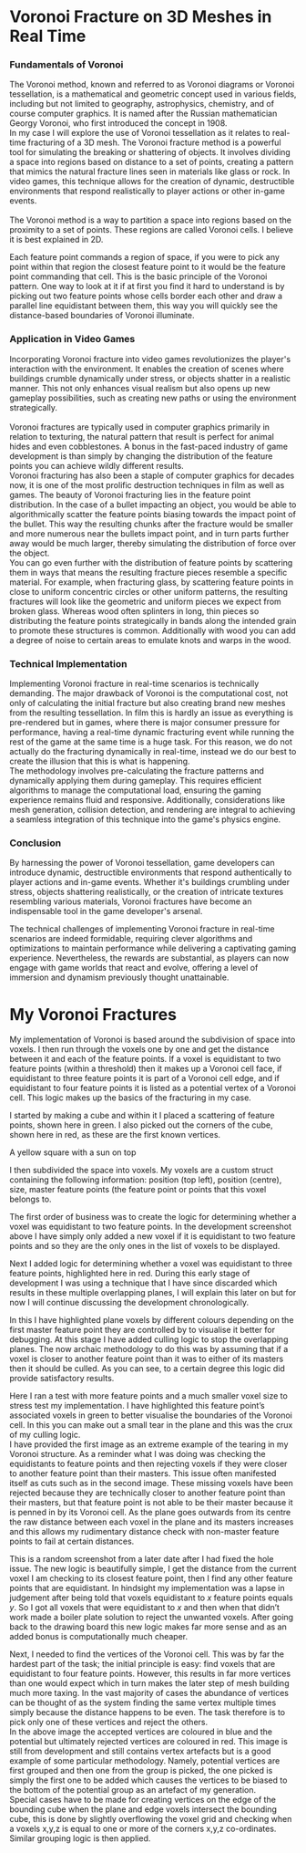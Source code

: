 # **Voronoi Fracture on 3D Meshes in Real Time**

### **Fundamentals of Voronoi**

The Voronoi method, known and referred to as Voronoi diagrams or Voronoi tessellation, is a mathematical and geometric concept used in various fields, including but not limited to geography, astrophysics, chemistry, and of course computer graphics. It is named after the Russian mathematician Georgy Voronoi, who first introduced the concept in 1908.  
In my case I will explore the use of Voronoi tessellation as it relates to real-time fracturing of a 3D mesh. The Voronoi fracture method is a powerful tool for simulating the breaking or shattering of objects. It involves dividing a space into regions based on distance to a set of points, creating a pattern that mimics the natural fracture lines seen in materials like glass or rock. In video games, this technique allows for the creation of dynamic, destructible environments that respond realistically to player actions or other in-game events.  
<br/>The Voronoi method is a way to partition a space into regions based on the proximity to a set of points. These regions are called Voronoi cells. I believe it is best explained in 2D.

Each feature point commands a region of space, if you were to pick any point within that region the closest feature point to it would be the feature point commanding that cell. This is the basic principle of the Voronoi pattern. One way to look at it if at first you find it hard to understand is by picking out two feature points whose cells border each other and draw a parallel line equidistant between them, this way you will quickly see the distance-based boundaries of Voronoi illuminate.

### **Application in Video Games**

Incorporating Voronoi fracture into video games revolutionizes the player's interaction with the environment. It enables the creation of scenes where buildings crumble dynamically under stress, or objects shatter in a realistic manner. This not only enhances visual realism but also opens up new gameplay possibilities, such as creating new paths or using the environment strategically.  
<br/>Voronoi fractures are typically used in computer graphics primarily in relation to texturing, the natural pattern that result is perfect for animal hides and even cobblestones. A bonus in the fast-paced industry of game development is than simply by changing the distribution of the feature points you can achieve wildly different results.  
Voronoi fracturing has also been a staple of computer graphics for decades now, it is one of the most prolific destruction techniques in film as well as games. The beauty of Voronoi fracturing lies in the feature point distribution. In the case of a bullet impacting an object, you would be able to algorithmically scatter the feature points biasing towards the impact point of the bullet. This way the resulting chunks after the fracture would be smaller and more numerous near the bullets impact point, and in turn parts further away would be much larger, thereby simulating the distribution of force over the object.  
You can go even further with the distribution of feature points by scattering them in ways that means the resulting fracture pieces resemble a specific material. For example, when fracturing glass, by scattering feature points in close to uniform concentric circles or other uniform patterns, the resulting fractures will look like the geometric and uniform pieces we expect from broken glass. Whereas wood often splinters in long, thin pieces so distributing the feature points strategically in bands along the intended grain to promote these structures is common. Additionally with wood you can add a degree of noise to certain areas to emulate knots and warps in the wood.

### **Technical Implementation**

Implementing Voronoi fracture in real-time scenarios is technically demanding. The major drawback of Voronoi is the computational cost, not only of calculating the initial fracture but also creating brand new meshes from the resulting tessellation. In film this is hardly an issue as everything is pre-rendered but in games, where there is major consumer pressure for performance, having a real-time dynamic fracturing event while running the rest of the game at the same time is a huge task. For this reason, we do not actually do the fracturing dynamically in real-time, instead we do our best to create the illusion that this is what is happening.  
The methodology involves pre-calculating the fracture patterns and dynamically applying them during gameplay. This requires efficient algorithms to manage the computational load, ensuring the gaming experience remains fluid and responsive. Additionally, considerations like mesh generation, collision detection, and rendering are integral to achieving a seamless integration of this technique into the game's physics engine.

### **Conclusion**

By harnessing the power of Voronoi tessellation, game developers can introduce dynamic, destructible environments that respond authentically to player actions and in-game events. Whether it's buildings crumbling under stress, objects shattering realistically, or the creation of intricate textures resembling various materials, Voronoi fractures have become an indispensable tool in the game developer's arsenal.

The technical challenges of implementing Voronoi fracture in real-time scenarios are indeed formidable, requiring clever algorithms and optimizations to maintain performance while delivering a captivating gaming experience. Nevertheless, the rewards are substantial, as players can now engage with game worlds that react and evolve, offering a level of immersion and dynamism previously thought unattainable.

# **My Voronoi Fractures**

My implementation of Voronoi is based around the subdivision of space into voxels. I then run through the voxels one by one and get the distance between it and each of the feature points. If a voxel is equidistant to two feature points (within a threshold) then it makes up a Voronoi cell face, if equidistant to three feature points it is part of a Voronoi cell edge, and if equidistant to four feature points it is listed as a potential vertex of a Voronoi cell. This logic makes up the basics of the fracturing in my case.  

I started by making a cube and within it I placed a scattering of feature points, shown here in green. I also picked out the corners of the cube, shown here in red, as these are the first known vertices.

A yellow square with a sun on top

I then subdivided the space into voxels. My voxels are a custom struct containing the following information: position (top left), position (centre), size, master feature points (the feature point or points that this voxel belongs to.

The first order of business was to create the logic for determining whether a voxel was equidistant to two feature points. In the development screenshot above I have simply only added a new voxel if it is equidistant to two feature points and so they are the only ones in the list of voxels to be displayed.

Next I added logic for determining whether a voxel was equidistant to three feature points, highlighted here in red. During this early stage of development I was using a technique that I have since discarded which results in these multiple overlapping planes, I will explain this later on but for now I will continue discussing the development chronologically.  

In this I have highlighted plane voxels by different colours depending on the first master feature point they are controlled by to visualise it better for debugging. At this stage I have added culling logic to stop the overlapping planes. The now archaic methodology to do this was by assuming that if a voxel is closer to another feature point than it was to either of its masters then it should be culled. As you can see, to a certain degree this logic did provide satisfactory results.

Here I ran a test with more feature points and a much smaller voxel size to stress test my implementation. I have highlighted this feature point’s associated voxels in green to better visualise the boundaries of the Voronoi cell. In this you can make out a small tear in the plane and this was the crux of my culling logic.  
I have provided the first image as an extreme example of the tearing in my Voronoi structure. As a reminder what I was doing was checking the equidistants to feature points and then rejecting voxels if they were closer to another feature point than their masters. This issue often manifested itself as cuts such as in the second image. These missing voxels have been rejected because they are technically closer to another feature point than their masters, but that feature point is not able to be their master because it is penned in by its Voronoi cell. As the plane goes outwards from its centre the raw distance between each voxel in the plane and its masters increases and this allows my rudimentary distance check with non-master feature points to fail at certain distances.

This is a random screenshot from a later date after I had fixed the hole issue. The new logic is beautifully simple, I get the distance from the current voxel I am checking to its closest feature point, then I find any other feature points that are equidistant. In hindsight my implementation was a lapse in judgement after being told that voxels equidistant to _x_ feature points equals _y_. So I got all voxels that were equidistant to _x_ and then when that didn’t work made a boiler plate solution to reject the unwanted voxels. After going back to the drawing board this new logic makes far more sense and as an added bonus is computationally much cheaper.

Next, I needed to find the vertices of the Voronoi cell. This was by far the hardest part of the task; the initial principle is easy: find voxels that are equidistant to four feature points. However, this results in far more vertices than one would expect which in turn makes the later step of mesh building much more taxing. In the vast majority of cases the abundance of vertices can be thought of as the system finding the same vertex multiple times simply because the distance happens to be even. The task therefore is to pick only one of these vertices and reject the others.  
In the above image the accepted vertices are coloured in blue and the potential but ultimately rejected vertices are coloured in red. This image is still from development and still contains vertex artefacts but is a good example of some particular methodology. Namely, potential vertices are first grouped and then one from the group is picked, the one picked is simply the first one to be added which causes the vertices to be biased to the bottom of the potential group as an artefact of my generation.  
Special cases have to be made for creating vertices on the edge of the bounding cube when the plane and edge voxels intersect the bounding cube, this is done by slightly overflowing the voxel grid and checking when a voxels x,y,z is equal to one or more of the corners x,y,z co-ordinates. Similar grouping logic is then applied.
